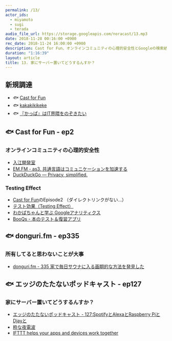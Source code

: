 ```yaml
---
permalink: /13/
actor_ids:
  - miyamoto
  - sugi
  - terada
audio_file_url: https://storage.googleapis.com/noracast/13.mp3
date: 2018-11-28 00:16:00 +0900
rec_date: 2018-11-24 16:00:00 +0900
description: Cast for Fun、オンラインコミュニティの心理的安全性とGoogleの検索結果の関連やアウトプットの重要性、Testing Effect、donguri.fm、趣味が浪費にならない時代、所有してると思わないほうが良い、エッジのたたないポッドキャスト、Spotifyの無駄にすごい機能、粋な夜電波が終わって残念、外出先から冷蔵庫の中身を知りたいなどについて話しました。
duration: "1:16:39"
layout: article
title: 13. 家にサーバー置いてどうするんすか？
---
```


## 新規調達

- 🐟 [Cast for Fun](https://cast-for.fun/)
- 🐟 [kakakikikeke](https://kakakikikeke.com/podcast)
- 🐟 [『かっぱ』はIT界隈をのぞきたい](https://www.kappa.info-engineer.jp/)


## 🐟 Cast for Fun - ep2

### オンラインコミュニティの心理的安全性

- [入江開発室](https://irie-dev.co/)
- [EM.FM - as3. 共通言語はコミュニケーションを加速する](https://anchor.fm/em-fm/episodes/as3-e2j5si)
- [DuckDuckGo — Privacy, simplified.](https://duckduckgo.com/)

### Testing Effect

- [Cast for Fun](https://cast-for.fun/)のEpisode2 （ダイレクトリンクがない…）
- [テスト効果（Testing Effect）](https://ja.wikipedia.org/wiki/%E3%83%86%E3%82%B9%E3%83%88%E5%8A%B9%E6%9E%9C)
- [わかばちゃんと学ぶ Googleアナリティクス](https://www.amazon.co.jp/dp/B07BMNGXFC/)
- [BooQs - 本のテスト＆復習アプリ](https://www.booqs.net/)


## 🐟 donguri.fm - ep335

### 所有してると思わないことが大事

- [donguri.fm - 335 家で毎日サウナに入る画期的な方法を発見した](https://soundcloud.com/dongurifm/nux0n9kymedl)


## 🐟 エッジのたたないポッドキャスト - ep127

### 家にサーバー置いてどうするんすか？

- [エッジのたたないポッドキャスト - 127:SpotifyとAlexaとRaspberry PiとDjayと](https://noedge.matchy.net/archives/669)
- [粋な夜電波](https://www.tbsradio.jp/denpa/)
- [IFTTT helps your apps and devices work together](https://ifttt.com/)
